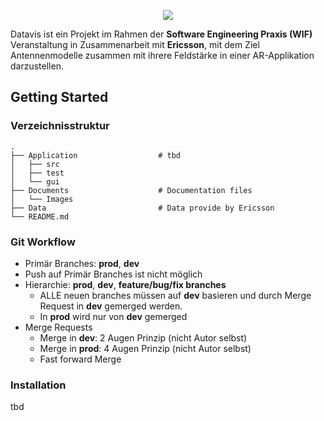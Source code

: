 <p align="center">
  <img src="https://inf-git.th-rosenheim.de/sep-wif-22/datavis/-/raw/main/Documents/Images/datavis_logo.png" />
</p>

Datavis ist ein Projekt im Rahmen der **Software Engineering Praxis (WIF)** Veranstaltung in Zusammenarbeit mit **Ericsson**, mit dem Ziel Antennenmodelle zusammen mit ihrere Feldstärke in einer AR-Applikation darzustellen. 

## Getting Started
### Verzeichnisstruktur
    .
    ├── Application                  # tbd
    │   ├── src                 
    │   ├── test         
    │   └── gui                 
    ├── Documents                    # Documentation files 
    │   └── Images                   
    ├── Data                         # Data provide by Ericsson
    └── README.md
    
### Git Workflow
- Primär Branches: **prod**, **dev**
- Push auf Primär Branches ist nicht möglich
- Hierarchie: **prod**, **dev**, **feature/bug/fix branches**
  - ALLE neuen branches müssen auf **dev** basieren und durch Merge Request in **dev** gemerged werden.
  - In **prod** wird nur von **dev** gemerged
- Merge Requests
  - Merge in **dev**: 2 Augen Prinzip (nicht Autor selbst)
  - Merge in **prod**: 4 Augen Prinzip (nicht Autor selbst)
  - Fast forward Merge
  

### Installation
tbd
